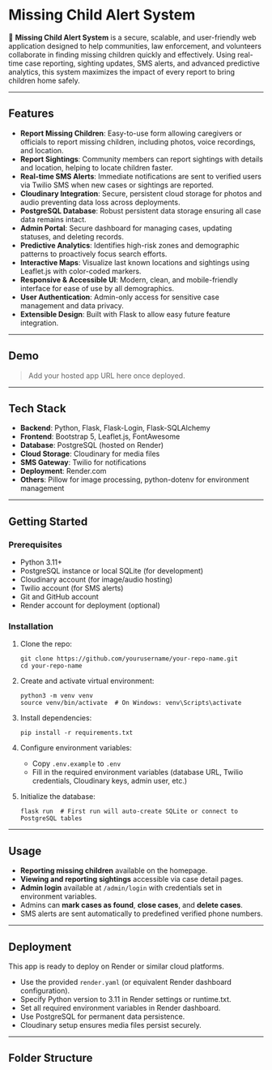 # Missing Child Alert System

🚨 **Missing Child Alert System** is a secure, scalable, and user-friendly web application designed to help communities, law enforcement, and volunteers collaborate in finding missing children quickly and effectively. Using real-time case reporting, sighting updates, SMS alerts, and advanced predictive analytics, this system maximizes the impact of every report to bring children home safely.

---

## Features

- **Report Missing Children**: Easy-to-use form allowing caregivers or officials to report missing children, including photos, voice recordings, and location.
- **Report Sightings**: Community members can report sightings with details and location, helping to locate children faster.
- **Real-time SMS Alerts**: Immediate notifications are sent to verified users via Twilio SMS when new cases or sightings are reported.
- **Cloudinary Integration**: Secure, persistent cloud storage for photos and audio preventing data loss across deployments.
- **PostgreSQL Database**: Robust persistent data storage ensuring all case data remains intact.
- **Admin Portal**: Secure dashboard for managing cases, updating statuses, and deleting records.
- **Predictive Analytics**: Identifies high-risk zones and demographic patterns to proactively focus search efforts.
- **Interactive Maps**: Visualize last known locations and sightings using Leaflet.js with color-coded markers.
- **Responsive & Accessible UI**: Modern, clean, and mobile-friendly interface for ease of use by all demographics.
- **User Authentication**: Admin-only access for sensitive case management and data privacy.
- **Extensible Design**: Built with Flask to allow easy future feature integration.

---

## Demo
> Add your hosted app URL here once deployed.

---

## Tech Stack

- **Backend**: Python, Flask, Flask-Login, Flask-SQLAlchemy
- **Frontend**: Bootstrap 5, Leaflet.js, FontAwesome
- **Database**: PostgreSQL (hosted on Render)
- **Cloud Storage**: Cloudinary for media files
- **SMS Gateway**: Twilio for notifications
- **Deployment**: Render.com
- **Others**: Pillow for image processing, python-dotenv for environment management

---

## Getting Started

### Prerequisites

- Python 3.11+
- PostgreSQL instance or local SQLite (for development)
- Cloudinary account (for image/audio hosting)
- Twilio account (for SMS alerts)
- Git and GitHub account
- Render account for deployment (optional)

### Installation

1. Clone the repo:
    ```
    git clone https://github.com/yourusername/your-repo-name.git
    cd your-repo-name
    ```

2. Create and activate virtual environment:
    ```
    python3 -m venv venv
    source venv/bin/activate  # On Windows: venv\Scripts\activate
    ```

3. Install dependencies:
    ```
    pip install -r requirements.txt
    ```

4. Configure environment variables:
    - Copy `.env.example` to `.env`
    - Fill in the required environment variables (database URL, Twilio credentials, Cloudinary keys, admin user, etc.)

5. Initialize the database:
    ```
    flask run  # First run will auto-create SQLite or connect to PostgreSQL tables
    ```

---

## Usage

- **Reporting missing children** available on the homepage.
- **Viewing and reporting sightings** accessible via case detail pages.
- **Admin login** available at `/admin/login` with credentials set in environment variables.
- Admins can **mark cases as found**, **close cases**, and **delete cases**.
- SMS alerts are sent automatically to predefined verified phone numbers.

---

## Deployment

This app is ready to deploy on Render or similar cloud platforms.

- Use the provided `render.yaml` (or equivalent Render dashboard configuration).
- Specify Python version to 3.11 in Render settings or runtime.txt.
- Set all required environment variables in Render dashboard.
- Use PostgreSQL for permanent data persistence.
- Cloudinary setup ensures media files persist securely.

---

## Folder Structure

